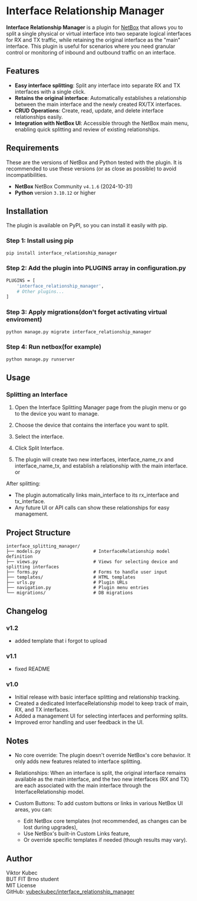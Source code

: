 # Interface Relationship Manager

**Interface Relationship Manager** is a plugin for [NetBox](https://github.com/netbox-community/netbox) that allows you to split a single physical or virtual interface into two separate logical interfaces for RX and TX traffic, while retaining the original interface as the "main" interface. This plugin is useful for scenarios where you need granular control or monitoring of inbound and outbound traffic on an interface.

## Features
- **Easy interface splitting**: Split any interface into separate RX and TX interfaces with a single click.
- **Retains the original interface**: Automatically establishes a relationship between the main interface and the newly created RX/TX interfaces.
- **CRUD Operations**: Create, read, update, and delete interface relationships easily.
- **Integration with NetBox UI**: Accessible through the NetBox main menu, enabling quick splitting and review of existing relationships.

## Requirements
These are the versions of NetBox and Python tested with the plugin. It is recommended to use these versions (or as close as possible) to avoid incompatibilities.

- **NetBox** NetBox Community `v4.1.6` (2024-10-31)
- **Python** version `3.10.12` or higher

## Installation
The plugin is available on PyPI, so you can install it easily with pip.

### Step 1: Install using pip
```bash
pip install interface_relationship_manager
```

### Step 2: Add the plugin into PLUGINS array in configuration.py
```bash
PLUGINS = [
    'interface_relationship_manager',
    # Other plugins...
]
```
### Step 3: Apply migrations(don't forget activating virtual enviroment)
```bash
python manage.py migrate interface_relationship_manager
```
### Step 4: Run netbox(for example)
```bash
python manage.py runserver
```

## Usage
### Splitting an Interface
1. Open the Interface Splitting Manager page from the plugin menu or go to the device you want to manage.

2. Choose the device that contains the interface you want to split.

3. Select the interface.

4. Click Split Interface.

5. The plugin will create two new interfaces, interface_name_rx and interface_name_tx, and establish a relationship with the main interface.
or

After splitting:
- The plugin automatically links main_interface to its rx_interface and tx_interface.
- Any future UI or API calls can show these relationships for easy management.

## Project Structure
```
interface_splitting_manager/
├── models.py                    # InterfaceRelationship model definition
├── views.py                     # Views for selecting device and splitting interfaces
├── forms.py                     # Forms to handle user input
├── templates/                   # HTML templates
├── urls.py                      # Plugin URLs
├── navigation.py                # Plugin menu entries
└── migrations/                  # DB migrations
```

## Changelog
### v1.2
- added template that i forgot to upload 

### v1.1
- fixed README

### v1.0
- Initial release with basic interface splitting and relationship tracking.
- Created a dedicated InterfaceRelationship model to keep track of main, RX, and TX interfaces.
- Added a management UI for selecting interfaces and performing splits.
- Improved error handling and user feedback in the UI.


## Notes
- No core override: The plugin doesn't override NetBox's core behavior. It only adds new features related to interface splitting.

- Relationships: When an interface is split, the original interface remains available as the main interface, and the two new interfaces (RX and TX) are each associated with the main interface through the InterfaceRelationship model.

- Custom Buttons: To add custom buttons or links in various NetBox UI areas, you can:
    - Edit NetBox core templates (not recommended, as changes can be lost during upgrades),
    - Use NetBox's built-in Custom Links feature,
    - Or override specific templates if needed (though results may vary).

## Author
Viktor Kubec  
BUT FIT Brno student  
MIT License  
GitHub: [vubeckubec/interface_relationship_manager](https://github.com/vubeckubec/interface_relationship_manager)
